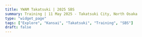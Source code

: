 ```yaml
---
title: YWAM Takatsuki | 2025 SBS
summary: Training | 11 May 2025 - Takatsuki City, North Osaka
type: "widget_page"
tags: ["Explore", "Kansai", "Takatsuki", "Training", "SBS"]
draft: false
---
```

